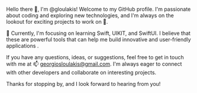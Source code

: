 Hello there 👋, I'm @gloulakis! Welcome to my GitHub profile. I'm passionate about coding and exploring new technologies, and I'm always on the lookout for exciting projects to work on 👀.

🌱 Currently, I'm focusing on learning Swift, UIKIT, and SwiftUI. I believe that these are powerful tools that can help me build innovative and user-friendly applications .

If you have any questions, ideas, or suggestions, feel free to get in touch with me at 📫 georgiosloulakis@gmail.com.
I'm always eager to connect with other developers and collaborate on interesting projects.

Thanks for stopping by, and I look forward to hearing from you!
